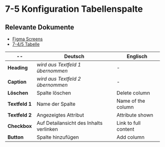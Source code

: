 # 7-5 Konfiguration Tabellenspalte

## Relevante Dokumente

* [Figma Screens](https://www.figma.com/file/ObpEGoczbPSUsnoH7aPFLbdy/Workflow-Generator-Screens?node-id=93%3A826)
* [7-4/5 Tabelle](../pages/7-5_table.md)

-- | Deutsch | Englisch
---|---|---
**Heading** | *wird aus Textfeld 1 übernommen* | -
**Caption** | *wird aus Textfeld 2 übernommen* | -
**Löschen** | Spalte löschen | Delete column
**Textfeld 1** | Name der Spalte | Name of the column
**Textfeld 2** | Angezeigtes Attribut | Attribute shown
**Checkbox** | Auf Detailansicht des Inhalts verlinken | Link to full content
**Button** | Spalte hinzufügen | Add column
